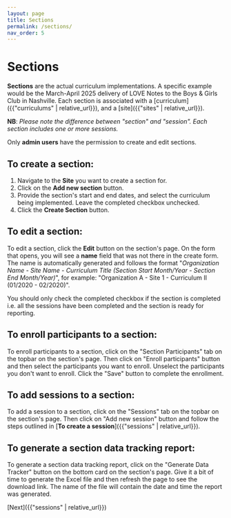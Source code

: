 ```yaml
---
layout: page
title: Sections
permalink: /sections/
nav_order: 5
---
```


# **Sections**

**Sections** are the actual curriculum implementations. A specific example would be the March-April 2025 delivery of LOVE Notes to the Boys & Girls Club in Nashville. Each section is associated with a [curriculum]({{"curriculums" | relative_url}}), and a [site]({{"sites" | relative_url}}).

**NB**: _Please note the difference between "section" and "session". Each section includes one or more sessions._

Only **admin users** have the permission to create and edit sections.

## **To create a section:**

1. Navigate to the **Site** you want to create a section for.
2. Click on the **Add new section** button.
3. Provide the section's start and end dates, and select the curriculum being implemented. Leave the completed checkbox unchecked.
4. Click the **Create Section** button.

## **To edit a section:**

To edit a section, click the **Edit** button on the section's page. On the form that opens, you will see a **name** field that was not there in the create form. The name is automatically generated and follows the format "_Organization Name - Site Name - Curriculum Title (Section Start Month/Year - Section End Month/Year)_", for example: "Organization A - Site 1 - Curriculum II (01/2020 - 02/2020)".

You should only check the completed checkbox if the section is completed i.e. all the sessions have been completed and the section is ready for reporting.

## **To enroll participants to a section:**

To enroll participants to a section, click on the "Section Participants" tab on the topbar on the section's page. Then click on "Enroll participants" button and then select the participants you want to enroll. Unselect the participants you don't want to enroll. Click the "Save" button to complete the enrollment.

## **To add sessions to a section:**

To add a session to a section, click on the "Sessions" tab on the topbar on the section's page. Then click on "Add new session" button and follow the steps outlined in [**To create a session**]({{"sessions" | relative_url}}).

## **To generate a section data tracking report:**

To generate a section data tracking report, click on the "Generate Data Tracker" button on the bottom card on the section's page. Give it a bit of time to generate the Excel file and then refresh the page to see the download link. The name of the file will contain the date and time the report was generated.

[Next]({{"sessions" | relative_url}})
